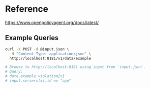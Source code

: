 # Reference

https://www.openpolicyagent.org/docs/latest/

## Example Queries

```sh
curl -X POST -d @input.json \
  -H "Content-Type: application/json" \
  http://localhost:8181/v1/data/example

# Browse to http://localhost:8181 using input from `input.json`.
# Query:
# data.example.violation[x]
# input.servers[x].id == "app"
```
